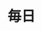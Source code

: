 ---
title: 毎日
description: 每天
kana: まいにち
pronunciation: mainichi
tone: ①
type: 名词
pubDate: 2024-08-19 00:00:22
lessonIndex: 4
---